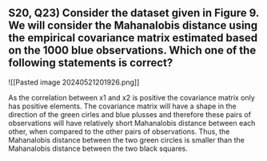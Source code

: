 
## S20, Q23) Consider the dataset given in Figure 9. We will consider the Mahanalobis distance using the empirical covariance matrix estimated based on the 1000 blue  observations. Which one of the following statements is  correct?

![[Pasted image 20240521201926.png]]

As the correlation between x1 and x2 is positive the covariance matrix only has positive  elements. The covariance matrix will have a shape in the direction of the green cirles and blue plusses and therefore these pairs of observations will have relatively short Mahanalobis distance between each other, when compared to the other pairs of observations. Thus, the Mahanalobis distance between the two green circles is smaller than the Mahanalobis distance between the two black squares.